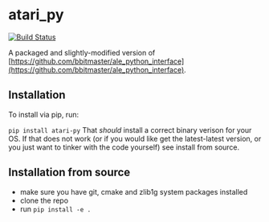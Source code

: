 # atari_py

[![Build Status](https://travis-ci.org/openai/atari-py.svg?branch=master)](https://travis-ci.org/openai/atari-py)

A packaged and slightly-modified version of [https://github.com/bbitmaster/ale_python_interface](https://github.com/bbitmaster/ale_python_interface).

## Installation

To install via pip, run:

```pip install atari-py```
That *should* install a correct binary verison for your OS. If that does not work (or if you would like get the latest-latest
version, or you just want to tinker with the code yourself) see install from source. 

## Installation from source

  -  make sure you have git, cmake and zlib1g system packages installed 
  -  clone the repo
  -  run `pip install -e .`

